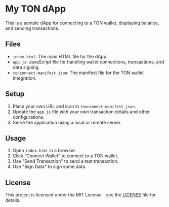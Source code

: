 # My TON dApp

This is a sample dApp for connecting to a TON wallet, displaying balance, and sending transactions.

## Files

- `index.html`: The main HTML file for the dApp.
- `app.js`: JavaScript file for handling wallet connections, transactions, and data signing.
- `tonconnect-manifest.json`: The manifest file for the TON wallet integration.

## Setup

1. Place your own URL and icon in `tonconnect-manifest.json`.
2. Update the `app.js` file with your own transaction details and other configurations.
3. Serve the application using a local or remote server.

## Usage

1. Open `index.html` in a browser.
2. Click "Connect Wallet" to connect to a TON wallet.
3. Use "Send Transaction" to send a test transaction.
4. Use "Sign Data" to sign some data.

## License

This project is licensed under the MIT License - see the [LICENSE](LICENSE) file for details.
